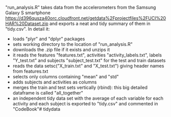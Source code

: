 "run_analysis.R" takes data from the accelerometers from the Samsung Galaxy S smartphone <https://d396qusza40orc.cloudfront.net/getdata%2Fprojectfiles%2FUCI%20HAR%20Dataset.zip> and exports a neat and tidy summary of them in "tidy.csv". 
In detail it:
- loads "plyr" and "dplyr" packages
- sets working directory to the location of "run_analysis.R"
- downloads the .zip file if it exists and unzips it 
- it reads the features "features.txt", activities "activity_labels.txt", labels "Y_test.txt" and subjects "subject_test.txt" for the test and train datasets
- reads the data setsc("X_train.txt" and "X_test.txt") giving header names from features.txt 
- selects only columns containing "mean" and "std" 
- adds subjects and activities as columns
- merges the train and test sets vertically (rbind): this big detailed dataframe is called "all_together"
- an independent tidy data set with the average of each variable for each activity and each subject is exported to "tidy.csv" and commented in "CodeBook"# tidydata
